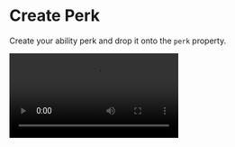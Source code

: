 # Create Perk

Create your ability perk and drop it onto the `perk` property.

<video controls>
	<source src="/videos/speed-boost/create_perk.mp4" type="video/mp4">
	Your browser does not support the video tag.
</video>
